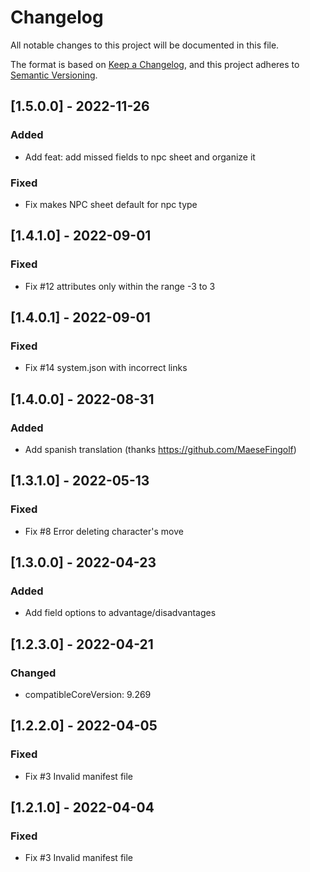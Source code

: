 # Changelog
All notable changes to this project will be documented in this file.

The format is based on [Keep a Changelog](https://keepachangelog.com/en/1.0.0/),
and this project adheres to [Semantic Versioning](https://semver.org/spec/v2.0.0.html).

## [1.5.0.0] - 2022-11-26
### Added
- Add feat: add missed fields to npc sheet and organize it

### Fixed
- Fix makes NPC sheet default for npc type

## [1.4.1.0] - 2022-09-01
### Fixed
- Fix  #12 attributes only within the range -3 to 3

## [1.4.0.1] - 2022-09-01
### Fixed
- Fix  #14 system.json with incorrect links

## [1.4.0.0] - 2022-08-31
### Added
- Add spanish translation (thanks https://github.com/MaeseFingolf)

## [1.3.1.0] - 2022-05-13
### Fixed
- Fix  #8 Error deleting character's move

## [1.3.0.0] - 2022-04-23
### Added
- Add field options to advantage/disadvantages

## [1.2.3.0] - 2022-04-21
### Changed
- compatibleCoreVersion: 9.269

## [1.2.2.0] - 2022-04-05
### Fixed
- Fix #3 Invalid manifest file

## [1.2.1.0] - 2022-04-04
### Fixed
- Fix #3 Invalid manifest file
